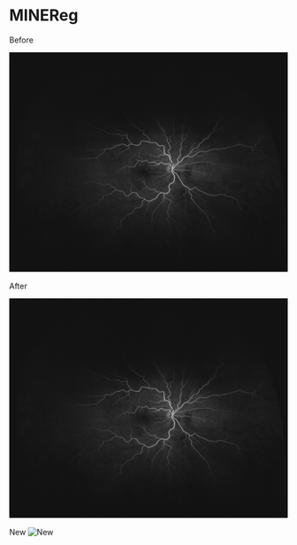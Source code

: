 # MINEReg
Before

![Before](https://github.com/abnan/MINEReg/blob/master/images/before_compressed.gif "Before")

After

![After](https://github.com/abnan/MINEReg/blob/master/images/after_compressed.gif "After")

New
![New](https://github.com/abnan/MINEReg/blob/master/images/transformation_sequence_small.gif "New")

